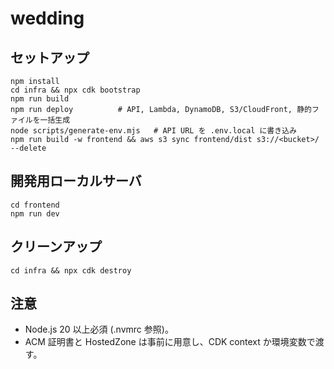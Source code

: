 # wedding

## セットアップ
```
npm install
cd infra && npx cdk bootstrap
npm run build
npm run deploy          # API, Lambda, DynamoDB, S3/CloudFront, 静的ファイルを一括生成
node scripts/generate-env.mjs   # API URL を .env.local に書き込み
npm run build -w frontend && aws s3 sync frontend/dist s3://<bucket>/ --delete
```

## 開発用ローカルサーバ
```
cd frontend
npm run dev
```

## クリーンアップ
```
cd infra && npx cdk destroy
```

## 注意
- Node.js 20 以上必須 (.nvmrc 参照)。
- ACM 証明書と HostedZone は事前に用意し、CDK context か環境変数で渡す。

